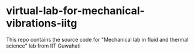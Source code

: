# virtual-lab-for-mechanical-vibrations-iitg

This repo contains the source code for "Mechanical lab in fluid and thermal science" lab from IIT Guwahati
